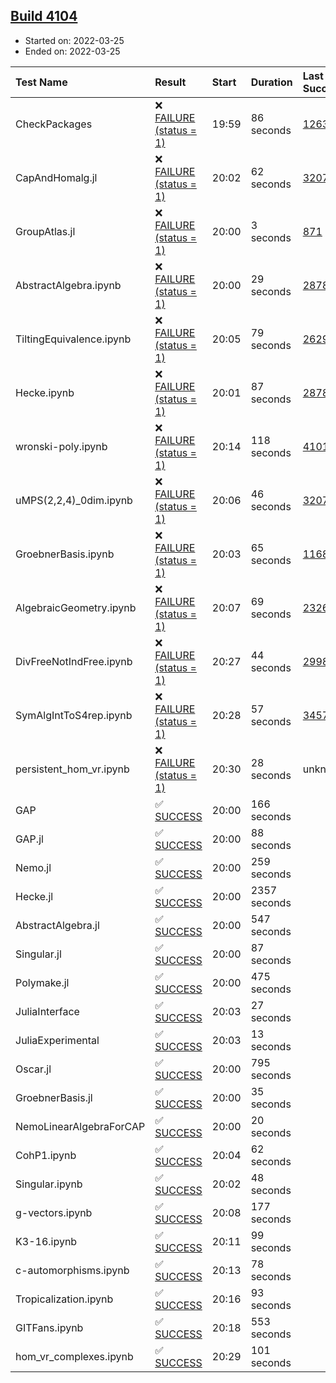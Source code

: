 ## [Build 4104](https://oscarci.mathematik.uni-kl.de/job/oscar-stable/4104/)

* Started on: 2022-03-25
* Ended on: 2022-03-25

| Test Name    | Result | Start | Duration | Last Success | First Failure |
|:-------------|:-------|:------|:---------|:-------------|:--------------|
| CheckPackages | ❌ [FAILURE (status = 1)](https://oscarci.mathematik.uni-kl.de/job/oscar-stable/4104/artifact/logs/build-4104/CheckPackages.log) | 19:59 | 86 seconds | [1263](https://oscarci.mathematik.uni-kl.de/job/oscar-stable/1263/) | [1264](https://oscarci.mathematik.uni-kl.de/job/oscar-stable/1264/) |
| CapAndHomalg.jl | ❌ [FAILURE (status = 1)](https://oscarci.mathematik.uni-kl.de/job/oscar-stable/4104/artifact/logs/build-4104/CapAndHomalg.jl.log) | 20:02 | 62 seconds | [3207](https://oscarci.mathematik.uni-kl.de/job/oscar-stable/3207/) | [3208](https://oscarci.mathematik.uni-kl.de/job/oscar-stable/3208/) |
| GroupAtlas.jl | ❌ [FAILURE (status = 1)](https://oscarci.mathematik.uni-kl.de/job/oscar-stable/4104/artifact/logs/build-4104/GroupAtlas.jl.log) | 20:00 | 3 seconds | [871](https://oscarci.mathematik.uni-kl.de/job/oscar-stable/871/) | [872](https://oscarci.mathematik.uni-kl.de/job/oscar-stable/872/) |
| AbstractAlgebra.ipynb | ❌ [FAILURE (status = 1)](https://oscarci.mathematik.uni-kl.de/job/oscar-stable/4104/artifact/logs/build-4104/AbstractAlgebra.ipynb.log) | 20:00 | 29 seconds | [2878](https://oscarci.mathematik.uni-kl.de/job/oscar-stable/2878/) | [2879](https://oscarci.mathematik.uni-kl.de/job/oscar-stable/2879/) |
| TiltingEquivalence.ipynb | ❌ [FAILURE (status = 1)](https://oscarci.mathematik.uni-kl.de/job/oscar-stable/4104/artifact/logs/build-4104/TiltingEquivalence.ipynb.log) | 20:05 | 79 seconds | [2629](https://oscarci.mathematik.uni-kl.de/job/oscar-stable/2629/) | [2630](https://oscarci.mathematik.uni-kl.de/job/oscar-stable/2630/) |
| Hecke.ipynb | ❌ [FAILURE (status = 1)](https://oscarci.mathematik.uni-kl.de/job/oscar-stable/4104/artifact/logs/build-4104/Hecke.ipynb.log) | 20:01 | 87 seconds | [2878](https://oscarci.mathematik.uni-kl.de/job/oscar-stable/2878/) | [2879](https://oscarci.mathematik.uni-kl.de/job/oscar-stable/2879/) |
| wronski-poly.ipynb | ❌ [FAILURE (status = 1)](https://oscarci.mathematik.uni-kl.de/job/oscar-stable/4104/artifact/logs/build-4104/wronski-poly.ipynb.log) | 20:14 | 118 seconds | [4101](https://oscarci.mathematik.uni-kl.de/job/oscar-stable/4101/) | [4102](https://oscarci.mathematik.uni-kl.de/job/oscar-stable/4102/) |
| uMPS(2,2,4)_0dim.ipynb | ❌ [FAILURE (status = 1)](https://oscarci.mathematik.uni-kl.de/job/oscar-stable/4104/artifact/logs/build-4104/uMPS-2-2-4-_0dim.ipynb.log) | 20:06 | 46 seconds | [3207](https://oscarci.mathematik.uni-kl.de/job/oscar-stable/3207/) | [3208](https://oscarci.mathematik.uni-kl.de/job/oscar-stable/3208/) |
| GroebnerBasis.ipynb | ❌ [FAILURE (status = 1)](https://oscarci.mathematik.uni-kl.de/job/oscar-stable/4104/artifact/logs/build-4104/GroebnerBasis.ipynb.log) | 20:03 | 65 seconds | [1168](https://oscarci.mathematik.uni-kl.de/job/oscar-stable/1168/) | [1169](https://oscarci.mathematik.uni-kl.de/job/oscar-stable/1169/) |
| AlgebraicGeometry.ipynb | ❌ [FAILURE (status = 1)](https://oscarci.mathematik.uni-kl.de/job/oscar-stable/4104/artifact/logs/build-4104/AlgebraicGeometry.ipynb.log) | 20:07 | 69 seconds | [2326](https://oscarci.mathematik.uni-kl.de/job/oscar-stable/2326/) | [2327](https://oscarci.mathematik.uni-kl.de/job/oscar-stable/2327/) |
| DivFreeNotIndFree.ipynb | ❌ [FAILURE (status = 1)](https://oscarci.mathematik.uni-kl.de/job/oscar-stable/4104/artifact/logs/build-4104/DivFreeNotIndFree.ipynb.log) | 20:27 | 44 seconds | [2998](https://oscarci.mathematik.uni-kl.de/job/oscar-stable/2998/) | [2999](https://oscarci.mathematik.uni-kl.de/job/oscar-stable/2999/) |
| SymAlgIntToS4rep.ipynb | ❌ [FAILURE (status = 1)](https://oscarci.mathematik.uni-kl.de/job/oscar-stable/4104/artifact/logs/build-4104/SymAlgIntToS4rep.ipynb.log) | 20:28 | 57 seconds | [3457](https://oscarci.mathematik.uni-kl.de/job/oscar-stable/3457/) | [3458](https://oscarci.mathematik.uni-kl.de/job/oscar-stable/3458/) |
| persistent_hom_vr.ipynb | ❌ [FAILURE (status = 1)](https://oscarci.mathematik.uni-kl.de/job/oscar-stable/4104/artifact/logs/build-4104/persistent_hom_vr.ipynb.log) | 20:30 | 28 seconds | unknown | unknown |
| GAP | ✅ [SUCCESS](https://oscarci.mathematik.uni-kl.de/job/oscar-stable/4104/artifact/logs/build-4104/GAP.log) | 20:00 | 166 seconds |  |  |
| GAP.jl | ✅ [SUCCESS](https://oscarci.mathematik.uni-kl.de/job/oscar-stable/4104/artifact/logs/build-4104/GAP.jl.log) | 20:00 | 88 seconds |  |  |
| Nemo.jl | ✅ [SUCCESS](https://oscarci.mathematik.uni-kl.de/job/oscar-stable/4104/artifact/logs/build-4104/Nemo.jl.log) | 20:00 | 259 seconds |  |  |
| Hecke.jl | ✅ [SUCCESS](https://oscarci.mathematik.uni-kl.de/job/oscar-stable/4104/artifact/logs/build-4104/Hecke.jl.log) | 20:00 | 2357 seconds |  |  |
| AbstractAlgebra.jl | ✅ [SUCCESS](https://oscarci.mathematik.uni-kl.de/job/oscar-stable/4104/artifact/logs/build-4104/AbstractAlgebra.jl.log) | 20:00 | 547 seconds |  |  |
| Singular.jl | ✅ [SUCCESS](https://oscarci.mathematik.uni-kl.de/job/oscar-stable/4104/artifact/logs/build-4104/Singular.jl.log) | 20:00 | 87 seconds |  |  |
| Polymake.jl | ✅ [SUCCESS](https://oscarci.mathematik.uni-kl.de/job/oscar-stable/4104/artifact/logs/build-4104/Polymake.jl.log) | 20:00 | 475 seconds |  |  |
| JuliaInterface | ✅ [SUCCESS](https://oscarci.mathematik.uni-kl.de/job/oscar-stable/4104/artifact/logs/build-4104/JuliaInterface.log) | 20:03 | 27 seconds |  |  |
| JuliaExperimental | ✅ [SUCCESS](https://oscarci.mathematik.uni-kl.de/job/oscar-stable/4104/artifact/logs/build-4104/JuliaExperimental.log) | 20:03 | 13 seconds |  |  |
| Oscar.jl | ✅ [SUCCESS](https://oscarci.mathematik.uni-kl.de/job/oscar-stable/4104/artifact/logs/build-4104/Oscar.jl.log) | 20:00 | 795 seconds |  |  |
| GroebnerBasis.jl | ✅ [SUCCESS](https://oscarci.mathematik.uni-kl.de/job/oscar-stable/4104/artifact/logs/build-4104/GroebnerBasis.jl.log) | 20:00 | 35 seconds |  |  |
| NemoLinearAlgebraForCAP | ✅ [SUCCESS](https://oscarci.mathematik.uni-kl.de/job/oscar-stable/4104/artifact/logs/build-4104/NemoLinearAlgebraForCAP.log) | 20:00 | 20 seconds |  |  |
| CohP1.ipynb | ✅ [SUCCESS](https://oscarci.mathematik.uni-kl.de/job/oscar-stable/4104/artifact/logs/build-4104/CohP1.ipynb.log) | 20:04 | 62 seconds |  |  |
| Singular.ipynb | ✅ [SUCCESS](https://oscarci.mathematik.uni-kl.de/job/oscar-stable/4104/artifact/logs/build-4104/Singular.ipynb.log) | 20:02 | 48 seconds |  |  |
| g-vectors.ipynb | ✅ [SUCCESS](https://oscarci.mathematik.uni-kl.de/job/oscar-stable/4104/artifact/logs/build-4104/g-vectors.ipynb.log) | 20:08 | 177 seconds |  |  |
| K3-16.ipynb | ✅ [SUCCESS](https://oscarci.mathematik.uni-kl.de/job/oscar-stable/4104/artifact/logs/build-4104/K3-16.ipynb.log) | 20:11 | 99 seconds |  |  |
| c-automorphisms.ipynb | ✅ [SUCCESS](https://oscarci.mathematik.uni-kl.de/job/oscar-stable/4104/artifact/logs/build-4104/c-automorphisms.ipynb.log) | 20:13 | 78 seconds |  |  |
| Tropicalization.ipynb | ✅ [SUCCESS](https://oscarci.mathematik.uni-kl.de/job/oscar-stable/4104/artifact/logs/build-4104/Tropicalization.ipynb.log) | 20:16 | 93 seconds |  |  |
| GITFans.ipynb | ✅ [SUCCESS](https://oscarci.mathematik.uni-kl.de/job/oscar-stable/4104/artifact/logs/build-4104/GITFans.ipynb.log) | 20:18 | 553 seconds |  |  |
| hom_vr_complexes.ipynb | ✅ [SUCCESS](https://oscarci.mathematik.uni-kl.de/job/oscar-stable/4104/artifact/logs/build-4104/hom_vr_complexes.ipynb.log) | 20:29 | 101 seconds |  |  |
